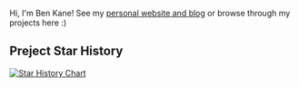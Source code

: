 Hi, I'm Ben Kane! See my [personal website and blog](https://www.bbkane.com/) or browse through my projects here :)

## Preject Star History

[![Star History Chart](https://api.star-history.com/svg?repos=bbkane/dotfiles,bbkane/grabbit,bbkane/fling,bbkane/starghaze,bbkane/gocolor,bbkane/warg&type=Date)](https://star-history.com/#bbkane/dotfiles&bbkane/grabbit&bbkane/fling&bbkane/starghaze&bbkane/gocolor&bbkane/warg&Date)


<!--
**bbkane/bbkane** is a ✨ _special_ ✨ repository because its `README.md` (this file) appears on your GitHub profile.

Here are some ideas to get you started:

- 🔭 I’m currently working on ...
- 🌱 I’m currently learning ...
- 👯 I’m looking to collaborate on ...
- 🤔 I’m looking for help with ...
- 💬 Ask me about ...
- 📫 How to reach me: ...
- 😄 Pronouns: ...
- ⚡ Fun fact: ...
-->

